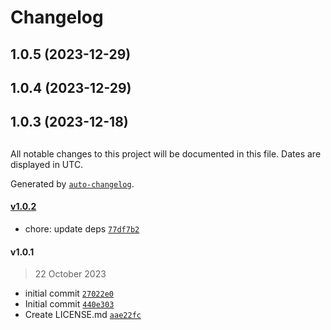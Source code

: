 # Changelog

## 1.0.5 (2023-12-29)

## 1.0.4 (2023-12-29)

## 1.0.3 (2023-12-18)

##

All notable changes to this project will be documented in this file. Dates are displayed in UTC.

Generated by [`auto-changelog`](https://github.com/CookPete/auto-changelog).

#### [v1.0.2](https://github.com/henryhale/ts-library/compare/v1.0.1...v1.0.2)

- chore: update deps [`77df7b2`](https://github.com/henryhale/ts-library/commit/77df7b2146630167a56bd9c3df01de655e97774e)

#### v1.0.1

> 22 October 2023

- initial commit [`27022e0`](https://github.com/henryhale/ts-library/commit/27022e07810ab5289c3684cff15af534e083f38e)
- Initial commit [`440e303`](https://github.com/henryhale/ts-library/commit/440e303aada3ddfece0406ebd175db05977148ee)
- Create LICENSE.md [`aae22fc`](https://github.com/henryhale/ts-library/commit/aae22fc2e48073070ec782afa118ec17cb69b90b)
